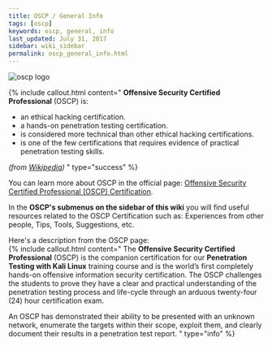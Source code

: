 ```yaml
---
title: OSCP / General Info
tags: [oscp]
keywords: oscp, general, info
last_updated: July 31, 2017
sidebar: wiki_sidebar
permalink: oscp_general_info.html
---
```

![oscp logo](https://i.imgur.com/JlxlVx7.png)

{% include callout.html content="
**Offensive Security Certified Professional** (OSCP) is:  
- an ethical hacking certification.  
- a hands-on penetration testing certification.  
- is considered more technical than other ethical hacking certifications.  
- is one of the few certifications that requires evidence of practical penetration testing skills.  

*(from [Wikipedia](https://en.wikipedia.org/wiki/Offensive_Security_Certified_Professional))*
" type="success" %}

You can learn more about OSCP in the official page: [Offensive Security Certified Professional (OSCP) Certification](https://www.offensive-security.com/information-security-certifications/oscp-offensive-security-certified-professional/).  

In the **OSCP's submenus on the sidebar of this wiki** you will find useful resources related to the OSCP Certification such as: Experiences from other people, Tips, Tools, Suggestions, etc.

Here's a description from the OSCP page:  
{% include callout.html content="
The **Offensive Security Certified Professional** (OSCP) is the companion certification for our **Penetration Testing with Kali Linux** training course and is the world’s first completely hands-on offensive information security certification. The OSCP challenges the students to prove they have a clear and practical understanding of the penetration testing process and life-cycle through an arduous twenty-four (24) hour certification exam.  

An OSCP has demonstrated their ability to be presented with an unknown network, enumerate the targets within their scope, exploit them, and clearly document their results in a penetration test report.
" type="info" %}
